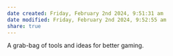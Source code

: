 ```yaml
---
date created: Friday, February 2nd 2024, 9:51:31 am
date modified: Friday, February 2nd 2024, 9:52:55 am
share: true
---
```


A grab-bag of tools and ideas for better gaming. 